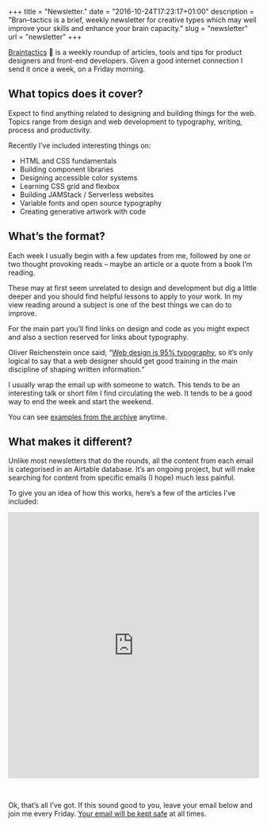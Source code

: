 +++
title = "Newsletter."
date = "2016-10-24T17:23:17+01:00"
description = "Bran–tactics is a brief, weekly newsletter for creative types which may well improve your skills and enhance your brain capacity."
slug = "newsletter"
url = "newsletter"
+++

[Braintactics](https://us14.campaign-archive.com/home/?u=4e8fba8d0ab4a857159c0104e&id=d6ad2b65ca) 🤯 is a weekly roundup of articles, tools and tips for product designers and front-end developers. Given a good internet connection I send it once a week, on a Friday morning.

## What topics does it cover?

Expect to find anything related to designing and building things for the web. Topics range from design and web development to typography, writing, process and productivity.

Recently I’ve included interesting things on:  

- HTML and CSS fundamentals
- Building component libraries
- Designing accessible color systems
- Learning CSS grid and flexbox
- Building JAMStack / Serverless websites
- Variable fonts and open source typography
- Creating generative artwork with code


## What’s the format?

Each week I usually begin with a few updates from me, followed by one or two thought provoking reads – maybe an article or a quote from a book I’m reading.

These may at first seem unrelated to design and development but dig a little deeper and you should find helpful lessons to apply to your work. In my view reading around a subject is one of the best things we can do to improve.

For the main part you’ll find links on design and code as you might expect and also a section reserved for links about typography. 

Oliver Reichenstein once said; “[Web design is 95% typography](https://ia.net/topics/the-web-is-all-about-typography-period), so it’s only logical to say that a web designer should get good training in the main discipline of shaping written information.“

I usually wrap the email up with someone to watch. This tends to be an interesting talk or short film I find circulating the web. It tends to be a good way to end the week and start the weekend.

You can see [examples from the archive](https://us14.campaign-archive.com/home/?u=4e8fba8d0ab4a857159c0104e&id=d6ad2b65ca) anytime.

## What makes it different?

Unlike most newsletters that do the rounds, all the content from each email is categorised in an Airtable database. It’s an ongoing project, but will make searching for content from specific emails (I hope) much less painful.

To give you an idea of how this works, here’s a few of the articles I’ve included:

<iframe class="airtable-embed" src="https://airtable.com/embed/shrNJfWOPBWex4Hqx?backgroundColor=purple&viewControls=on" frameborder="0" onmousewheel="" width="100%" height="533" style="background: transparent; border: 1px solid #ccc;margin-bottom: 32px;"></iframe>

Ok, that’s all I’ve got. If this sound good to you, leave your email below and join me every Friday. [Your email will be kept safe](/privacy/) at all times.
